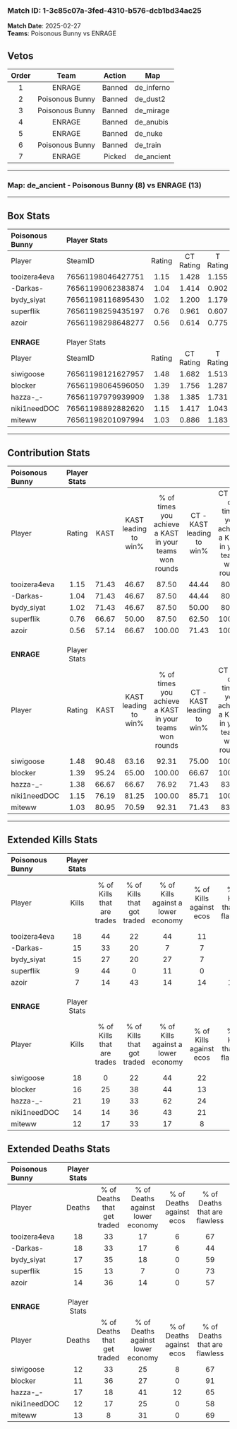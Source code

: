 ### Match ID: 1-3c85c07a-3fed-4310-b576-dcb1bd34ac25  
**Match Date**: 2025-02-27  
**Teams**: Poisonous Bunny vs ENRAGE  

## Vetos  

| Order | Team | Action | Map |
| :---: | :--: | :----: | --- |
| 1 | ENRAGE | Banned | de_inferno |
| 2 | Poisonous Bunny | Banned | de_dust2 |
| 3 | Poisonous Bunny | Banned | de_mirage |
| 4 | ENRAGE | Banned | de_anubis |
| 5 | ENRAGE | Banned | de_nuke |
| 6 | Poisonous Bunny | Banned | de_train |
| 7 | ENRAGE | Picked | de_ancient |

---  

### **Map**: de_ancient - Poisonous Bunny (8) vs ENRAGE (13)  
---  

## Box Stats  

| **Poisonous Bunny** | Player Stats      |        |           |          |       |       |       |         |        |      |     |
| :- | :- | :-: | :-: | :-: | :-: | :-: | :-: | :-: | :-: | :-: | :-: |
| Player              | SteamID           | Rating | CT Rating | T Rating | KAST  |  ADR  | Kills | Assists | Deaths | K/D  | HS% |
| tooizera4eva        | 76561198046427751 |  1.15  |   1.428   |  1.155   | 71.43 | 80.5  |  18   |    5    |   18   | 1.00 | 50  |
| -Darkas-            | 76561199062383874 |  1.04  |   1.414   |  0.902   | 71.43 | 85.4  |  15   |    5    |   18   | 0.83 | 53  |
| bydy_siyat          | 76561198116895430 |  1.02  |   1.200   |  1.179   | 71.43 | 73.3  |  15   |    3    |   17   | 0.88 | 40  |
| superflik           | 76561198259435197 |  0.76  |   0.961   |  0.607   | 66.67 | 60.9  |   9   |    5    |   15   | 0.60 | 44  |
| azoir               | 76561198298648277 |  0.56  |   0.614   |  0.775   | 57.14 | 43.5  |   7   |    1    |   14   | 0.50 | 42  |
|                     |                   |        |           |          |       |       |       |         |        |      |     |
|                     |                   |        |           |          |       |       |       |         |        |      |     |
|                     |                   |        |           |          |       |       |       |         |        |      |     |
| **ENRAGE**          | Player Stats      |        |           |          |       |       |       |         |        |      |     |
| Player              | SteamID           | Rating | CT Rating | T Rating | KAST  |  ADR  | Kills | Assists | Deaths | K/D  | HS% |
| siwigoose           | 76561198121627957 |  1.48  |   1.682   |  1.513   | 90.48 | 92.5  |  18   |    6    |   12   | 1.50 | 61  |
| blocker             | 76561198064596050 |  1.39  |   1.756   |  1.287   | 95.24 | 72.4  |  16   |    4    |   11   | 1.45 | 37  |
| hazza-_-            | 76561197979939909 |  1.38  |   1.385   |  1.731   | 66.67 | 118.0 |  21   |    4    |   17   | 1.24 | 71  |
| niki1needDOC        | 76561198892882620 |  1.15  |   1.417   |  1.043   | 76.19 | 77.9  |  14   |    3    |   12   | 1.17 | 57  |
| miteww              | 76561198201097994 |  1.03  |   0.886   |  1.183   | 80.95 | 58.1  |  12   |    5    |   13   | 0.92 | 58  |
---  

## Contribution Stats  

| **Poisonous Bunny** | Player Stats |       |                      |                                                        |                           |                                                             |                          |                                                            |
| :- | :-: | :-: | :-: | :-: | :-: | :-: | :-: | :-: |
| Player              |    Rating    | KAST  | KAST leading to win% | % of times you achieve a KAST in your teams won rounds | CT - KAST leading to win% | CT - % of times you achieve a KAST in your teams won rounds | T - KAST leading to win% | T - % of times you achieve a KAST in your teams won rounds |
| tooizera4eva        |     1.15     | 71.43 |        46.67         |                         87.50                          |           44.44           |                            80.00                            |          50.00           |                           100.00                           |
| -Darkas-            |     1.04     | 71.43 |        46.67         |                         87.50                          |           44.44           |                            80.00                            |          50.00           |                           100.00                           |
| bydy_siyat          |     1.02     | 71.43 |        46.67         |                         87.50                          |           50.00           |                            80.00                            |          42.86           |                           100.00                           |
| superflik           |     0.76     | 66.67 |        50.00         |                         87.50                          |           62.50           |                           100.00                            |          33.33           |                           66.67                            |
| azoir               |     0.56     | 57.14 |        66.67         |                         100.00                         |           71.43           |                           100.00                            |          60.00           |                           100.00                           |
|                     |              |       |                      |                                                        |                           |                                                             |                          |                                                            |
|                     |              |       |                      |                                                        |                           |                                                             |                          |                                                            |
|                     |              |       |                      |                                                        |                           |                                                             |                          |                                                            |
| **ENRAGE**          | Player Stats |       |                      |                                                        |                           |                                                             |                          |                                                            |
| Player              |    Rating    | KAST  | KAST leading to win% | % of times you achieve a KAST in your teams won rounds | CT - KAST leading to win% | CT - % of times you achieve a KAST in your teams won rounds | T - KAST leading to win% | T - % of times you achieve a KAST in your teams won rounds |
| siwigoose           |     1.48     | 90.48 |        63.16         |                         92.31                          |           75.00           |                           100.00                            |          54.55           |                           85.71                            |
| blocker             |     1.39     | 95.24 |        65.00         |                         100.00                         |           66.67           |                           100.00                            |          63.64           |                           100.00                           |
| hazza-_-            |     1.38     | 66.67 |        66.67         |                         76.92                          |           71.43           |                            83.33                            |          62.50           |                           71.43                            |
| niki1needDOC        |     1.15     | 76.19 |        81.25         |                         100.00                         |           85.71           |                           100.00                            |          77.78           |                           100.00                           |
| miteww              |     1.03     | 80.95 |        70.59         |                         92.31                          |           71.43           |                            83.33                            |          70.00           |                           100.00                           |
---  

## Extended Kills Stats  

| **Poisonous Bunny** | Player Stats |                            |                            |                                    |                         |                              |                                 |                                       |                    |           |
| :- | :-: | :-: | :-: | :-: | :-: | :-: | :-: | :-: | :-: | :-: |
| Player              |    Kills     | % of Kills that are trades | % of Kills that got traded | % of Kills against a lower economy | % of Kills against ecos | % of Kills that are flawless | % of Kills that are close duels | % of Kills that are assisted by flash | Pistol Round Kills | AWP Kills |
| tooizera4eva        |      18      |             44             |             22             |                 44                 |           11            |              83              |                6                |                   0                   |         0          |     0     |
| -Darkas-            |      15      |             33             |             20             |                 7                  |            7            |              67              |               27                |                   0                   |         5          |     0     |
| bydy_siyat          |      15      |             27             |             20             |                 27                 |            7            |              47              |               13                |                   7                   |         2          |     0     |
| superflik           |      9       |             44             |             0              |                 11                 |            0            |              56              |               11                |                   0                   |         0          |     0     |
| azoir               |      7       |             14             |             43             |                 14                 |           14            |             100              |                0                |                   0                   |         1          |     1     |
|                     |              |                            |                            |                                    |                         |                              |                                 |                                       |                    |           |
|                     |              |                            |                            |                                    |                         |                              |                                 |                                       |                    |           |
|                     |              |                            |                            |                                    |                         |                              |                                 |                                       |                    |           |
| **ENRAGE**          | Player Stats |                            |                            |                                    |                         |                              |                                 |                                       |                    |           |
| Player              |    Kills     | % of Kills that are trades | % of Kills that got traded | % of Kills against a lower economy | % of Kills against ecos | % of Kills that are flawless | % of Kills that are close duels | % of Kills that are assisted by flash | Pistol Round Kills | AWP Kills |
| siwigoose           |      18      |             0              |             22             |                 44                 |           22            |              50              |               17                |                   0                   |         1          |     0     |
| blocker             |      16      |             25             |             38             |                 44                 |           13            |              81              |                6                |                   6                   |         0          |     1     |
| hazza-_-            |      21      |             19             |             33             |                 62                 |           24            |              71              |                5                |                   5                   |         1          |     0     |
| niki1needDOC        |      14      |             14             |             36             |                 43                 |           21            |              50              |                0                |                   7                   |         2          |     0     |
| miteww              |      12      |             17             |             33             |                 17                 |            8            |              50              |                8                |                   0                   |         4          |     1     |
## Extended Deaths Stats  

| **Poisonous Bunny** | Player Stats |                             |                                   |                          |                               |                            |                           |               |
| :- | :-: | :-: | :-: | :-: | :-: | :-: | :-: | :-: |
| Player              |    Deaths    | % of Deaths that get traded | % of Deaths against lower economy | % of Deaths against ecos | % of Deaths that are flawless | % of Deaths that are close | % of Deaths while blinded | Deaths to AWP |
| tooizera4eva        |      18      |             33              |                17                 |            6             |              67               |             6              |             0             |       1       |
| -Darkas-            |      18      |             33              |                17                 |            6             |              44               |             11             |             0             |       0       |
| bydy_siyat          |      17      |             35              |                18                 |            0             |              59               |             6              |            12             |       0       |
| superflik           |      15      |             13              |                 7                 |            0             |              73               |             0              |             7             |       0       |
| azoir               |      14      |             36              |                14                 |            0             |              57               |             14             |             0             |       1       |
|                     |              |                             |                                   |                          |                               |                            |                           |               |
|                     |              |                             |                                   |                          |                               |                            |                           |               |
|                     |              |                             |                                   |                          |                               |                            |                           |               |
| **ENRAGE**          | Player Stats |                             |                                   |                          |                               |                            |                           |               |
| Player              |    Deaths    | % of Deaths that get traded | % of Deaths against lower economy | % of Deaths against ecos | % of Deaths that are flawless | % of Deaths that are close | % of Deaths while blinded | Deaths to AWP |
| siwigoose           |      12      |             33              |                25                 |            8             |              67               |             0              |             0             |       0       |
| blocker             |      11      |             36              |                27                 |            0             |              91               |             9              |             0             |       0       |
| hazza-_-            |      17      |             18              |                41                 |            12            |              65               |             12             |             6             |       0       |
| niki1needDOC        |      12      |             17              |                25                 |            0             |              58               |             17             |             0             |       0       |
| miteww              |      13      |              8              |                31                 |            0             |              69               |             23             |             0             |       1       |
